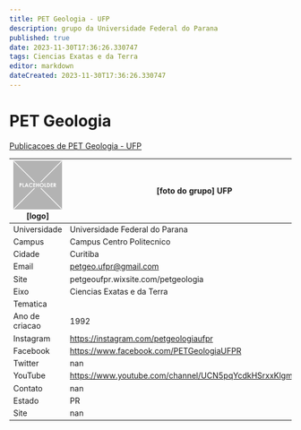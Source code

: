 ```yaml
---
title: PET Geologia - UFP
description: grupo da Universidade Federal do Parana
published: true
date: 2023-11-30T17:36:26.330747
tags: Ciencias Exatas e da Terra
editor: markdown
dateCreated: 2023-11-30T17:36:26.330747
---
```


# PET Geologia

[Publicacoes de PET Geologia - UFP](/atividade/191PETGeologiaUFP/feed.md)

| ![placeholder.png](/placeholder.png) [logo] | [foto do grupo] UFP         |
| ------------------------------------------- | ------------------------------------------------- |
| Universidade                                | Universidade Federal do Parana      |
| Campus                                      | Campus Centro Politecnico            |
| Cidade                                      | Curitiba             |
| Email                                       | petgeo.ufpr@gmail.com             |
| Site                                        | petgeoufpr.wixsite.com/petgeologia              |
| Eixo                                        | Ciencias Exatas e da Terra              |
| Tematica                                    |           |
| Ano de criacao                              | 1992        |
| Instagram                                   | https://instagram.com/petgeologiaufpr         |
| Facebook                                    | https://www.facebook.com/PETGeologiaUFPR          |
| Twitter                                     | nan           |
| YouTube                                     | https://www.youtube.com/channel/UCN5pqYcdkHSrxxKlgmG18kQ           |
| Contato                                     | nan         |
| Estado                                      |  PR            |
| Site                                        | nan |
